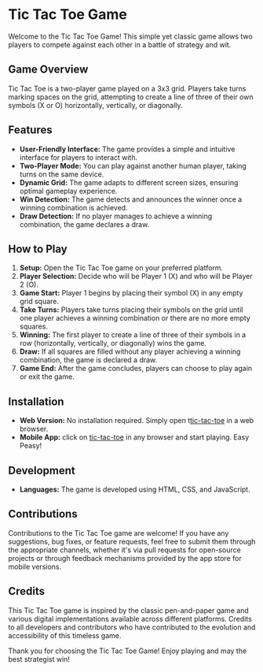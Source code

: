 # Tic Tac Toe Game

Welcome to the Tic Tac Toe Game! This simple yet classic game allows two players to compete against each other in a battle of strategy and wit. 

## Game Overview
Tic Tac Toe is a two-player game played on a 3x3 grid. Players take turns marking spaces on the grid, attempting to create a line of three of their own symbols (X or O) horizontally, vertically, or diagonally.

## Features
- **User-Friendly Interface:** The game provides a simple and intuitive interface for players to interact with.
- **Two-Player Mode:** You can play against another human player, taking turns on the same device.
- **Dynamic Grid:** The game adapts to different screen sizes, ensuring optimal gameplay experience.
- **Win Detection:** The game detects and announces the winner once a winning combination is achieved.
- **Draw Detection:** If no player manages to achieve a winning combination, the game declares a draw.

## How to Play
1. **Setup:** Open the Tic Tac Toe game on your preferred platform.
2. **Player Selection:** Decide who will be Player 1 (X) and who will be Player 2 (O).
3. **Game Start:** Player 1 begins by placing their symbol (X) in any empty grid square.
4. **Take Turns:** Players take turns placing their symbols on the grid until one player achieves a winning combination or there are no more empty squares.
5. **Winning:** The first player to create a line of three of their symbols in a row (horizontally, vertically, or diagonally) wins the game.
6. **Draw:** If all squares are filled without any player achieving a winning combination, the game is declared a draw.
7. **Game End:** After the game concludes, players can choose to play again or exit the game.

## Installation
- **Web Version:** No installation required. Simply open t[tic-tac-toe](felixateya.github.io/javascript-tic-tac-toe) in a web browser.
- **Mobile App:** click on [tic-tac-toe](felixateya.github.io/javascript-tic-tac-toe) in any browser and start playing. Easy Peasy!

## Development
- **Languages:** The game is developed using HTML, CSS, and JavaScript.

## Contributions
Contributions to the Tic Tac Toe game are welcome! If you have any suggestions, bug fixes, or feature requests, feel free to submit them through the appropriate channels, whether it's via pull requests for open-source projects or through feedback mechanisms provided by the app store for mobile versions.

## Credits
This Tic Tac Toe game is inspired by the classic pen-and-paper game and various digital implementations available across different platforms. Credits to all developers and contributors who have contributed to the evolution and accessibility of this timeless game.

Thank you for choosing the Tic Tac Toe Game! Enjoy playing and may the best strategist win!
